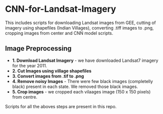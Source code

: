 # CNN-for-Landsat-Imagery
This includes scripts for downloading Landsat images from GEE, cutting of imagery using shapefiles (Indian Villages), converting .tiff images to .png, cropping images from center and CNN model scripts.   

## Image Preprocessing
* **1. Download Landsat Imagery** - we have downloaded Landsat7 imagery for the year 2011.  
* **2. Cut Images using village shapefiles**
* **3. Convert images from .tif to .png**
* **4. Remove noisy Images** - There were few black images (completelly black) present in each state. We removed those black images.
* **5. Crop images** - we cropped each vilaages image (150 x 150 pixels) from centre.

Scripts for all the aboves steps are present in this repo.

